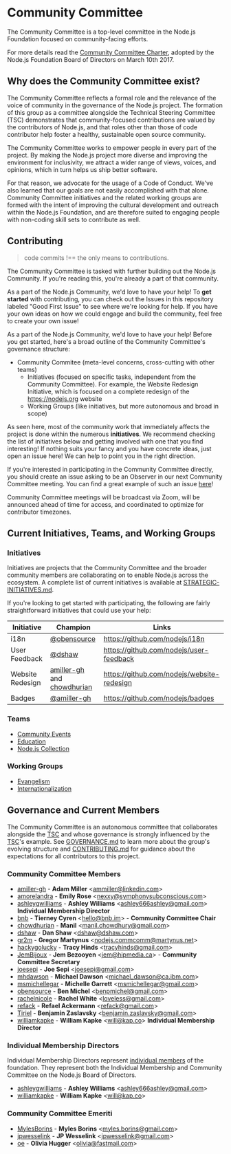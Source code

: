 # Community Committee

The Community Committee is a top-level committee in the Node.js Foundation focused on community-facing efforts.

For more details read the [Community Committee Charter](https://github.com/nodejs/community-committee/blob/master/GOVERNANCE.md), adopted by the Node.js Foundation Board of Directors on March 10th 2017.

## Why does the Community Committee exist?

The Community Committee reflects a formal role and the relevance of the voice of community in the governance of the Node.js project. The formation of this group as a committee alongside the Technical Steering Committee (TSC) demonstrates that community-focused contributions are valued by the contributors of Node.js, and that roles other than those of code contributor help foster a healthy, sustainable open source community.

The Community Committee works to empower people in every part of the project. By making the Node.js project more diverse and improving the environment for inclusivity, we attract a wider range of views, voices, and opinions, which in turn helps us ship better software.

For that reason, we advocate for the usage of a Code of Conduct. We've also learned that our goals are not easily accomplished with that alone. Community Committee initiatives and the related working groups are formed with the intent of improving the cultural development and outreach within the Node.js Foundation, and are therefore suited to engaging people with non-coding skill sets to contribute as well.

## Contributing
> code commits !== the only means to contributions.

The Community Committee is tasked with further building out the Node.js Community. If you're reading this, you're already a part of that community.

As a part of the Node.js Community, we'd love to have your help! To **get started** with contributing, you can check out the Issues in this repository labeled "Good First Issue" to see where we're looking for help. If you have your own ideas on how we could engage and build the community, feel free to create your own issue!

As a part of the Node.js Community, we'd love to have your help! Before you get started, here's a broad outline of the Community Committee's governance structure:

- Community Commitee (meta-level concerns, cross-cutting with other teams)
  - Initiatives (focused on specific tasks, independent from the Community Committee). For example, the Website Redesign Initiative, which is focused on a complete redesign of the https://nodejs.org website
  - Working Groups (like initiatives, but more autonomous and broad in scope)

As seen here, most of the community work that immediately affects the project is done within the numerous __initiatives__. We recommend checking the list of initiatives below and getting involved with one that you find interesting! If nothing suits your fancy and you have concrete ideas, just open an issue here! We can help to point you in the right direction.

If you're interested in participating in the Community Committee directly, you should create an issue asking to be an Observer in our next Community Committee meeting. You can find a great example of such an issue [here](https://github.com/nodejs/community-committee/issues/142)!

Community Committee meetings will be broadcast via Zoom, will be announced ahead of time for access, and coordinated to optimize for contributor timezones.

## Current Initiatives, Teams, and Working Groups

### Initiatives
Initiatives are projects that the Community Committee and the broader community members are collaborating on to enable Node.js across the ecosystem. A complete list of current initiatives is available at [STRATEGIC-INITIATIVES.md](./STRATEGIC-INITIATIVES.md).

If you're looking to get started with participating, the following are fairly straightforward initiatives that could use your help:

| Initiative         | Champion                                     | Links                                                            |
|--------------------|----------------------------------------------|------------------------------------------------|
| i18n               | [@obensource](https://github.com/obensource) | https://github.com/nodejs/i18n                 |
| User Feedback      | [@dshaw](https://github.com/dshaw)           | https://github.com/nodejs/user-feedback        |
| Website Redesign   | [amiller-gh](https://github.com/amiller-gh) and [chowdhurian](https://github.com/chowdhurian)| https://github.com/nodejs/website-redesign|
| Badges             | [@amiller-gh](https://github.com/amiller-gh) | https://github.com/nodejs/badges


### Teams
- [Community Events](https://github.com/nodejs/community-events)
- [Education](https://github.com/nodejs/education)
- [Node.js Collection](https://github.com/nodejs/nodejs-collection)

### Working Groups
- [Evangelism](https://github.com/nodejs/evangelism)
- [Internationalization](https://github.com/nodejs/i18n)

## Governance and Current Members

The Community Committee is an autonomous committee that collaborates alongside the [TSC](https://github.com/nodejs/TSC) and whose governance is strongly influenced by the [TSC](https://github.com/nodejs/TSC)'s example. See [GOVERNANCE.md](./GOVERNANCE.md) to learn more about the group's evolving structure and [CONTRIBUTING.md](./CONTRIBUTING.md) for guidance about the expectations for all contributors to this project.

### Community Committee Members
* [amiller-gh](https://github.com/amiller-gh) - **Adam Miller** &lt;ammiller@linkedin.com&gt;
* [amorelandra](https://github.com/Amorelandra) - **Emily Rose** &lt;nexxy@symphonysubconscious.com&gt;
* [ashleygwilliams](https://github.com/ashleygwilliams) - **Ashley Williams** &lt;ashley666ashley@gmail.com&gt; **Individual Membership Director**
* [bnb](https://github.com/bnb) - **Tierney Cyren** &lt;hello@bnb.im&gt; - **Community Committee Chair**
* [chowdhurian](https://github.com/chowdhurian) - **Manil** &lt;manil.chowdhury@gmail.com&gt;
* [dshaw](https://github.com/dshaw) - **Dan Shaw** &lt;dshaw@dshaw.com&gt;
* [gr2m](https://github.com/gr2m) - **Gregor Martynus** &lt;nodejs.commcomm@martynus.net&gt;
* [hackygolucky](https://github.com/hackygolucky) - **Tracy Hinds** &lt;tracyhinds@gmail.com&gt;
* [JemBijoux](https://github.com/JemBijoux) - **Jem Bezooyen** &lt;jem@hipmedia.ca&gt; - **Community Committee Secretary**
* [joesepi](https://github.com/joesepi) - **Joe Sepi** &lt;joesepi@gmail.com&gt;
* [mhdawson](https://github.com/mhdawson) - **Michael Dawson** &lt;michael_dawson@ca.ibm.com&gt;
* [msmichellegar](https://github.com/msmichellegar) - **Michelle Garrett** &lt;msmichellegar@gmail.com&gt;
* [obensource](https://github.com/obensource) - **Ben Michel** &lt;benpmichel@gmail.com&gt;
* [rachelnicole](https://github.com/rachelnicole) - **Rachel White** &lt;loveless@gmail.com&gt;
* [refack](https://github.com/refack) - **Refael Ackermann** &lt;refack@gmail.com&gt;
* [Tiriel](https://github.com/Tiriel) - **Benjamin Zaslavsky** &lt;benjamin.zaslavsky@gmail.com&gt;
* [williamkapke](https://github.com/williamkapke) - **William Kapke** &lt;will@kap.co&gt; **Individual Membership Director**


### Individual Membership Directors
Individual Membership Directors represent [individual members](https://nodejs.org/en/foundation/members) of the foundation. They represent both the Individual Membership and Community Committee on the Node.js Board of Directors.

* [ashleygwilliams](https://github.com/ashleygwilliams) - **Ashley Williams** &lt;ashley666ashley@gmail.com&gt;
* [williamkapke](https://github.com/williamkapke) - **William Kapke** &lt;will@kap.co&gt;

### Community Committee Emeriti
* [MylesBorins](https://github.com/MylesBorins) - **Myles Borins** &lt;myles.borins@gmail.com&gt;
* [jpwesselink](https://github.com/jpwesselink) - **JP Wesselink** &lt;jpwesselink@gmail.com&gt;
* [oe](https://github.com/oe) - **Olivia Hugger** &lt;olivia@fastmail.com&gt;
